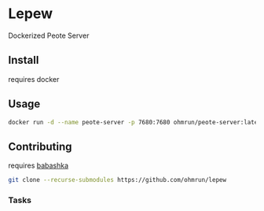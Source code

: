 # Lepew

Dockerized Peote Server

## Install

requires docker

## Usage

```bash
docker run -d --name peote-server -p 7680:7680 ohmrun/peote-server:latest
```
## Contributing

requires [babashka](babashka.org)

```bash
git clone --recurse-submodules https://github.com/ohmrun/lepew
```

### Tasks